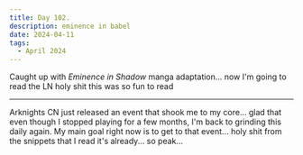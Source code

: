 ```yaml
---
title: Day 102.
description: eminence in babel
date: 2024-04-11
tags: 
  - April 2024
---
```


Caught up with *Eminence in Shadow* manga adaptation... now I'm going to read the LN holy shit this was so fun to read

-----

Arknights CN just released an event that shook me to my core... glad that even though I stopped playing for a few months, I'm back to grinding this daily again. My main goal right now is to get to that event... holy shit from the snippets that I read it's already... so peak...
